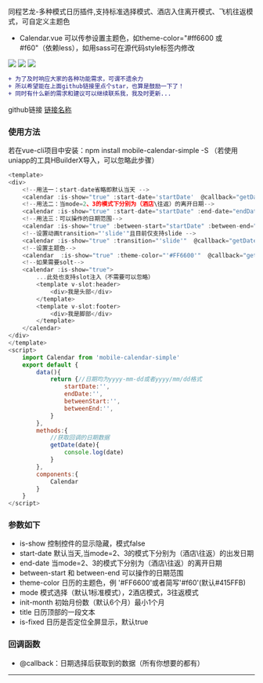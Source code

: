  同程艺龙-多种模式日历插件,支持标准选择模式、酒店入住离开模式、飞机往返模式，可自定义主题色
 * Calendar.vue 可以传参设置主题色，如theme-color="#ff6600 或 #f60"（依赖less），如用sass可在源代码style标签内修改

  ![](https://file.40017.cn/tcyp/tz/11.png)
  ![](https://file.40017.cn/tcyp/tz/22.png)
  ![](https://file.40017.cn/tcyp/tz/33.png)

  
  
```diff
+ 为了及时响应大家的各种功能需求，可谓不遗余力
+ 所以希望能在上面github链接里点个star，也算是鼓励一下了！
+ 同时有什么新的需求和建议可以继续联系我，我及时更新...
```

github链接
[链接名称](https://github.com/tanagang/mobile-calendar-simple)


### 使用方法
若在vue-cli项目中安装：npm install mobile-calendar-simple -S （若使用uniapp的工具HBuilderX导入，可以忽略此步骤）
```javascript
<template>
<div>
	<!--用法一：start-date省略即默认当天 -->
	<calendar :is-show="true" :start-date='startDate'  @callback="getDate" /> 
	<!--用法二：当mode=2、3的模式下分别为（酒店\往返）的离开日期-->
	<calendar :is-show="true" :start-date="startDate" :end-date="endDate" mode="2" @callback="getDate" />
	<!--用法三：可以操作的日期范围-->
	<calendar :is-show="true" :between-start="startDate" :between-end="endDate" @callback="getDate" />
	<!--设置动画transition="'slide'"且目前仅支持slide -->
	<calendar :is-show="true" :transition="'slide'"  @callback="getDate" />
	<!--设置主题色-->
	<calendar  :is-show="true" :theme-color="'#FF6600'"  @callback="getDate" />
	<!--如果需要solt-->
	<calendar :is-show="true">
		...此处也支持slot注入（不需要可以忽略）
		<template v-slot:header>
			<div>我是头部</div>
		</template>
		<template v-slot:footer>
			<div>我是脚部</div>
		</template>
	</calendar>
</div>
</template>
<script>
	import Calendar from 'mobile-calendar-simple'
	export default {
		data(){
			return {//日期均为yyyy-mm-dd或者yyyy/mm/dd格式
				startDate:'',
				endDate:'',
				betweenStart:'',
				betweenEnd:'',
			}
		},
		methods:{
			//获取回调的日期数据
			getDate(date){
				console.log(date)
			}
		},
		components:{
			Calendar
		}
	}
</script>
```
### 参数如下
  *  is-show 控制控件的显示隐藏，模式false
  *  start-date 默认当天,当mode=2、3的模式下分别为（酒店\往返）的出发日期
  *  end-date 当mode=2、3的模式下分别为（酒店\往返）的离开日期
  *  between-start 和 between-end 可以操作的日期范围
  *  theme-color 日历的主题色，例 '#FF6600'或者简写'#f60'(默认#415FFB)
  *  mode 模式选择（默认1标准模式），2酒店模式，3往返模式
  *  init-month 初始月份数（默认6个月）最小1个月
  *  title 日历顶部的一段文本
  *  is-fixed 日历是否定位全屏显示，默认true


### 回调函数
  *  @callback：日期选择后获取到的数据（所有你想要的都有）
***


